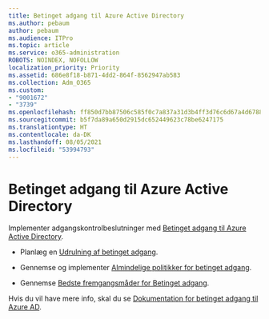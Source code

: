 ```yaml
---
title: Betinget adgang til Azure Active Directory
ms.author: pebaum
author: pebaum
ms.audience: ITPro
ms.topic: article
ms.service: o365-administration
ROBOTS: NOINDEX, NOFOLLOW
localization_priority: Priority
ms.assetid: 686e8f18-b871-4dd2-864f-8562947ab583
ms.collection: Adm_O365
ms.custom:
- "9001672"
- "3739"
ms.openlocfilehash: ff850d7bb87506c585f0c7a837a31d3b4ff3d76c6d67a4d6788c2b27c9f0a6c8
ms.sourcegitcommit: b5f7da89a650d2915dc652449623c78be6247175
ms.translationtype: HT
ms.contentlocale: da-DK
ms.lasthandoff: 08/05/2021
ms.locfileid: "53994793"
---
```

# <a name="conditional-access-with-azure-active-directory"></a>Betinget adgang til Azure Active Directory

Implementer adgangskontrolbeslutninger med [Betinget adgang til Azure Active Directory](https://docs.microsoft.com/azure/active-directory/conditional-access/overview).

- Planlæg en [Udrulning af betinget adgang](https://docs.microsoft.com/azure/active-directory/conditional-access/plan-conditional-access). 

- Gennemse og implementer [Almindelige politikker for betinget adgang](https://docs.microsoft.com/azure/active-directory/conditional-access/concept-conditional-access-policy-common).

- Gennemse [Bedste fremgangsmåder for Betinget adgang](https://docs.microsoft.com/azure/active-directory/conditional-access/best-practices).

Hvis du vil have mere info, skal du se [Dokumentation for betinget adgang til Azure AD](https://docs.microsoft.com/azure/active-directory/conditional-access/).
